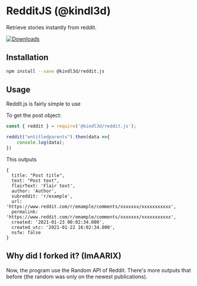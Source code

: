 # RedditJS (@kindl3d)
Retrieve stories instantly from reddit.
<p><a href="https://www.npmjs.com/package/@kindl3d/reddit.js" rel="nofollow"><img src="https://badgen.net/npm/dt/@kindl3d/reddit.js" alt="Downloads" /></a></p>

## Installation
```bash
npm install --save @kindl3d/reddit.js
```

## Usage

Reddit.js is fairly simple to use

To get the post object:
```javascript
const { reddit } = require('@kindl3d/reddit.js');

reddit("entitledparents").then(data =>{
	console.log(data);
})
```

This outputs

```
{
  title: "Post title",
  text: "Post text",
  flairText: 'Flair text',
  author: 'Author',
  subreddit: 'r/example',
  url: 'https://www.reddit.com/r/emample/comments/xxxxxxx/xxxxxxxxxxx',
  permalink: 'https://www.reddit.com/r/emample/comments/xxxxxxx/xxxxxxxxxxx',
  created: '2021-01-23 00:02:34.000',
  created_utc: '2021-01-22 16:02:34.000',
  nsfw: false
}
```

## Why did I forked it? (ImAARIX)

Now, the program use the Random API of Reddit.
There's more outputs that before (the random was only on the newest publications).